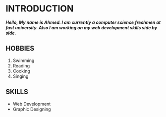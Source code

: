 # INTRODUCTION
***Hello, My name is Ahmed. I am currently a computer science freshmen at fast university. Also I am working on my web development skills side by side.***
## HOBBIES
1. Swimming
2. Reading
3. Cooking
4. Singing

## SKILLS
- Web Development
- Graphic Designing
